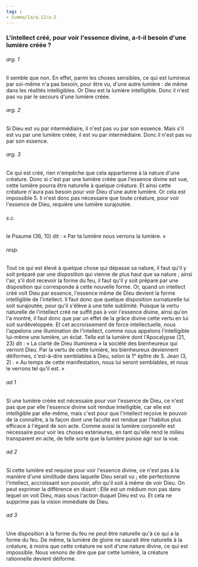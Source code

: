 ```yaml
---
tags : 
- Summa/Ia/q.12/a.5
---
```


### L'intellect créé, pour voir l'essence divine, a-t-il besoin d'une lumière créée ?

###### arg. 1
Il semble que non. En effet, parmi les choses sensibles, ce qui est lumineux par soi-même n'a pas besoin, pour être vu, d'une autre lumière : de même dans les réalités intelligibles. Or Dieu est la lumière intelligible. Donc il n'est pas vu par le secours d'une lumière créée. 

###### arg. 2
Si Dieu est vu par intermédiaire, il n'est pas vu par son essence. Mais s'il est vu par une lumière créée, il est vu par intermédiaire. Donc il n'est pas vu par son essence. 

###### arg. 3
Ce qui est créé, rien n'empêche que cela appartienne à la nature d'une créature. Donc si c'est par une lumière créée que l'essence divine est vue, cette lumière pourra être naturelle à quelque créature. Et ainsi cette créature n'aura pas besoin pour voir Dieu d'une autre lumière. Or cela est impossible 5. Il n'est donc pas nécessaire que toute créature, pour voir l'essence de Dieu, requière une lumière surajoutée. 

###### s.c.
le Psaume (36, 10) dit : « Par ta lumière nous verrons la lumière. » 

###### resp.
Tout ce qui est élevé à quelque chose qui dépasse sa nature, il faut qu'il y soit préparé par une disposition qui vienne de plus haut que sa nature ; ainsi l'air, s'il doit recevoir la forme du feu, il faut qu'il y soit préparé par une disposition qui corresponde à cette nouvelle forme. Or, quand un intellect créé voit Dieu par essence, l'essence même de Dieu devient la forme intelligible de l'intellect. Il faut donc que quelque disposition surnaturelle lui soit surajoutée, pour qu'il s'élève à une telle sublimité. Puisque la vertu naturelle de l'intellect créé ne suffit pas à voir l'essence divine, ainsi qu'on l'a montré, il faut donc que par un effet de la grâce divine cette vertu en lui soit surdéveloppée. Et cet accroissement de force intellectuelle, nous l'appelons une illumination de l'intellect, comme nous appelons l'intelligible lui-même une lumière, un éclat. Telle est la lumière dont l'Apocalypse (21, 23) dit : « La clarté de Dieu illuminera » la société des bienheureux qui verront Dieu. Par la vertu de cette lumière, les bienheureux deviennent déiformes, c'est-à-dire semblables à Dieu, selon la 1° épître de S. Jean (3, 2) . « Au temps de cette manifestation, nous lui seront semblables, et nous le verrons tel qu'il est. » 

###### ad 1
Si une lumière créée est nécessaire pour voir l'essence de Dieu, ce n'est pas que par elle l'essence divine soit rendue intelligible, car elle est intelligible par elle-même, mais c'est pour que l'intellect reçoive le pouvoir de la connaître, à la façon dont une faculté est rendue par l'habitus plus efficace à l'égard de son acte. Comme aussi la lumière corporelle est nécessaire pour voir les choses extérieures, en tant qu'elle rend le milieu transparent en acte, de telle sorte que la lumière puisse agir sur la vue. 

###### ad 2
Si cette lumière est requise pour voir l'essence divine, ce n'est pas à la manière d'une similitude dans laquelle Dieu serait vu ; elle perfectionne l'intellect, accroissant son pouvoir, afin qu'il soit à même de voir Dieu. On peut exprimer la différence en disant : Elle est un médium non pas dans lequel on voit Dieu, mais sous l'action duquel Dieu est vu. Et cela ne supprime pas la vision immédiate de Dieu. 

###### ad 3
Une disposition à la forme du feu ne peut être naturelle qu'à ce qui a la forme du feu. De même, la lumière de gloire ne saurait être naturelle à la créature, à moins que cette créature ne soit d'une nature divine, ce qui est impossible. Nous venons de dire que par cette lumière, la créature rationnelle devient déiforme. 




